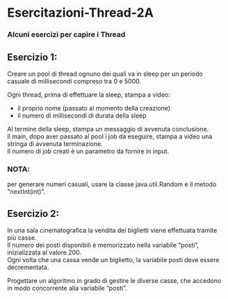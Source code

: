 # Esercitazioni-Thread-2A
### Alcuni esercizi per capire i Thread

## Esercizio 1:
Creare un pool di thread ognuno dei quali va in sleep per un periodo casuale di millisecondi compreso tra 0 e 5000.

Ogni thread, prima di effettuare la sleep, stampa a video:
- il proprio nome (passato al momento della creazione)
- il numero di millisecondi di durata della sleep

Al termine della sleep, stampa un messaggio di avvenuta conclusione.
<br> Il main, dopo aver passato al pool i job da eseguire, stampa a video una stringa di avvenuta terminazione.
<br> Il numero di job creati è un parametro da fornire in input.

### NOTA: 
per generare numeri casuali, usare la classe java.util.Random e il metodo "nextInt(int)".

## Esercizio 2:
In una sala cinematografica la vendita dei biglietti viene effettuata tramite più casse.
<br> Il numero dei posti disponibili è memorizzato nella variabile “posti”, inizializzata al valore 200.
<br> Ogni volta che una cassa vende un biglietto, la variabile posti deve essere decrementata.

Progettare un algoritmo in grado di gestire le diverse casse, che accedono in modo concorrente alla variabile “posti”.
